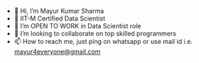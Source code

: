 - 👋 Hi, I’m Mayur Kumar Sharma
- 👀 IIT-M Certified Data Scientist
- 🌱 I’m OPEN TO WORK in Data Scientist role
- 💞️ I’m looking to collaborate on top skilled programmers
- 📫 How to reach me, just ping on whatsapp or use mail id i.e. mayur4everyone@gmail.com

<!---
shymayur/shymayur is a ✨ special ✨ repository because its `README.md` (this file) appears on your GitHub profile.
You can click the Preview link to take a look at your changes.
--->
